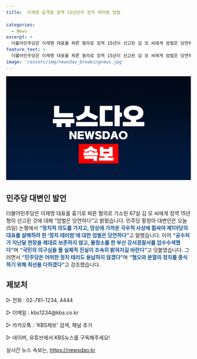 ```yaml
---
title:  이재명 습격범 징역 15년민주 정치 테러범 엄벌

categories:
  - News
excerpt: >
  더불어민주당은 이재명 대표를 찌른 혐의로 징역 15년이 선고된 김 모 씨에게 엄벌은 당연하다고 밝혔습니다. 정치적 의도를 갖고 대표를 살해하려 한 정치 테러범에 대한 엄벌을 요구하며, 공수처와 경찰에 대한 의구심을 나타내며 실체적 진실을 밝히기를 바란다고 강조했습니다. 또한, 어떠한 정치 테러도 용납하지 않겠다며 혐오와 분열의 정치를 종식하기 위해 최선을 다하겠다고 전했습니다.
feature_text: >
  더불어민주당은 이재명 대표를 찌른 혐의로 징역 15년이 선고된 김 모 씨에게 엄벌은 당연하다고 밝혔습니다. 정치적 의도를 갖고 대표를 살해하려 한 정치 테러범에 대한 엄벌을 요구하며, 공수처와 경찰에 대한 의구심을 나타내며 실체적 진실을 밝히기를 바란다고 강조했습니다. 또한, 어떠한 정치 테러도 용납하지 않겠다며 혐오와 분열의 정치를 종식하기 위해 최선을 다하겠다고 전했습니다.
image: '/assets/img/newsdao_breakingnews.jpg'
---
```


<p><img src="/assets/img/newsdao_breakingnews.jpg" alt="flaretime 속보" /></p>

<h2 data-ke-size="size26">민주당 대변인 발언</h2>

<p data-ke-size="size16">더불어민주당은 이재명 대표를 흉기로 찌른 혐의로 기소된 67살 김 모 씨에게 징역 15년 형이 선고된 것에 대해 “엄벌은 당연하다”고 밝혔습니다. 민주당 황정아 대변인은 오늘(5일) 논평에서 <b><span style="color: #1a5490;">“정치적 의도를 가지고, 망상에 가까운 극우적 사상에 휩싸여 제1야당의 대표를 살해하려 한 ‘정치 테러범’에 대한 엄벌은 당연하다”</span></b>고 말했습니다. 이어 <b><span style="color: #1a5490;">“공수처가 지난달 현장을 제대로 보존하지 않고, 물청소를 한 부산 강서경찰서를 압수수색했다”</span></b>며 <b><span style="color: #1a5490;">“국민의 의구심을 풀 실체적 진실이 조속히 밝혀지길 바란다”</span></b>고 덧붙였습니다. 그러면서 <b><span style="color: #1a5490;">“민주당은 어떠한 정치 테러도 용납하지 않겠다”</span></b>며 <b><span style="color: #1a5490;">“혐오와 분열의 정치를 종식하기 위해 최선을 다하겠다”</span></b>고 강조했습니다.</p>

<h2 data-ke-size="size26">제보처</h2>

<p data-ke-size="size16">▷ 전화 : 02-781-1234, 4444</p>

<p data-ke-size="size16">▷ 이메일 : kbs1234@kbs.co.kr</p>

<p data-ke-size="size16">▷ 카카오톡 : 'KBS제보' 검색, 채널 추가</p>

<p data-ke-size="size16">▷ 네이버, 유튜브에서 KBS뉴스를 구독해주세요!</p>
실시간 뉴스 속보는, <a href="https://newsdao.kr" rel="dofollow">https://newsdao.kr</a>


